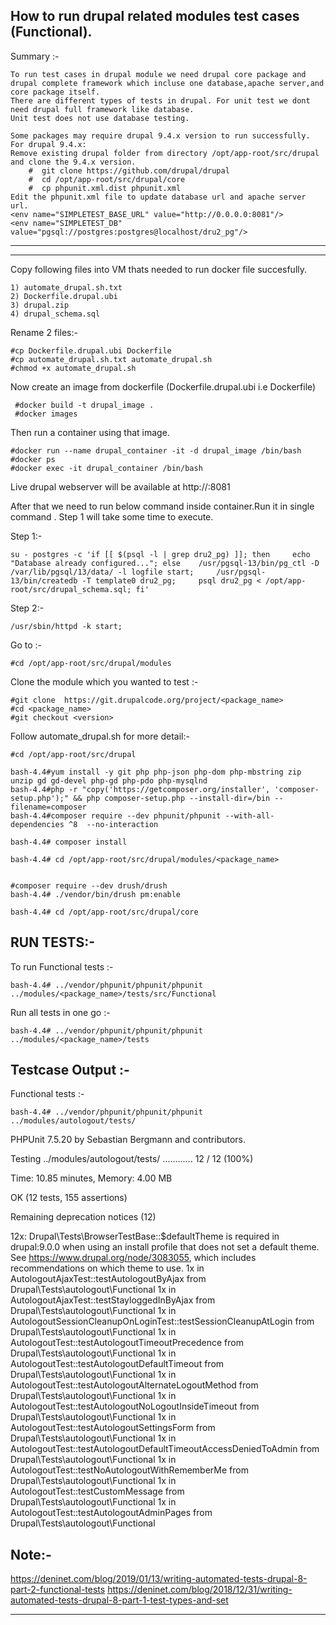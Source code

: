 
How to run drupal related modules test cases (Functional).
-------------

Summary :-
    
    To run test cases in drupal module we need drupal core package and drupal complete framework which incluse one database,apache server,and core package itself.
    There are different types of tests in drupal. For unit test we dont need drupal full framework like database.
    Unit test does not use database testing.
	
	Some packages may require drupal 9.4.x version to run successfully. 
	For drupal 9.4.x: 
    Remove existing drupal folder from directory /opt/app-root/src/drupal and clone the 9.4.x version.
        #  git clone https://github.com/drupal/drupal  
        #  cd /opt/app-root/src/drupal/core
        #  cp phpunit.xml.dist phpunit.xml
    Edit the phpunit.xml file to update database url and apache server url.
    <env name="SIMPLETEST_BASE_URL" value="http://0.0.0.0:8081"/>
    <env name="SIMPLETEST_DB" value="pgsql://postgres:postgres@localhost/dru2_pg"/>
    
-------
*************************

Copy following files into VM thats needed to run docker file succesfully.

    1) automate_drupal.sh.txt
    2) Dockerfile.drupal.ubi
    3) drupal.zip
    4) drupal_schema.sql

Rename 2 files:-

    #cp Dockerfile.drupal.ubi Dockerfile
    #cp automate_drupal.sh.txt automate_drupal.sh
    #chmod +x automate_drupal.sh
     

Now create an image from dockerfile (Dockerfile.drupal.ubi i.e Dockerfile)
  
     #docker build -t drupal_image .
	 #docker images
	
Then run a container using that image.

    #docker run --name drupal_container -it -d drupal_image /bin/bash
	#docker ps
	#docker exec -it drupal_container /bin/bash

Live drupal webserver will be available at http://:8081

After that we need to run below command inside container.Run it in single command . Step 1 will take some time to execute. 

Step 1:- 

    su - postgres -c 'if [[ $(psql -l | grep dru2_pg) ]]; then     echo "Database already configured..."; else    /usr/pgsql-13/bin/pg_ctl -D /var/lib/pgsql/13/data/ -l logfile start;     /usr/pgsql-13/bin/createdb -T template0 dru2_pg;     psql dru2_pg < /opt/app-root/src/drupal_schema.sql; fi'

Step 2:-

    /usr/sbin/httpd -k start;


Go to :-

    #cd /opt/app-root/src/drupal/modules

Clone the module which you wanted to test :-

    #git clone  https://git.drupalcode.org/project/<package_name>
    #cd <package_name>
    #git checkout <version>   
  
Follow automate_drupal.sh for more detail:-

	#cd /opt/app-root/src/drupal

	bash-4.4#yum install -y git php php-json php-dom php-mbstring zip unzip gd gd-devel php-gd php-pdo php-mysqlnd
	bash-4.4#php -r "copy('https://getcomposer.org/installer', 'composer-setup.php');" && php composer-setup.php --install-dir=/bin --filename=composer
	bash-4.4#composer require --dev phpunit/phpunit --with-all-dependencies ^8  --no-interaction

	bash-4.4# composer install
		
	bash-4.4# cd /opt/app-root/src/drupal/modules/<package_name>
	
	
	#composer require --dev drush/drush
	bash-4.4# ./vendor/bin/drush pm:enable   
	
	bash-4.4# cd /opt/app-root/src/drupal/core
	    
     
	
RUN TESTS:- 
----------

To run Functional tests :-      

    bash-4.4# ../vendor/phpunit/phpunit/phpunit ../modules/<package_name>/tests/src/Functional
    

Run all tests in one go :-
    
    bash-4.4# ../vendor/phpunit/phpunit/phpunit ../modules/<package_name>/tests
    
    
Testcase Output :-
--------------------------------

Functional tests :-

	bash-4.4# ../vendor/phpunit/phpunit/phpunit ../modules/autologout/tests/
  PHPUnit 7.5.20 by Sebastian Bergmann and contributors.
  
  Testing ../modules/autologout/tests/
  ............                                                      12 / 12 (100%)
  
  Time: 10.85 minutes, Memory: 4.00 MB
  
  OK (12 tests, 155 assertions)
  
  Remaining deprecation notices (12)
  
  12x: Drupal\Tests\BrowserTestBase::$defaultTheme is required in drupal:9.0.0 when using an install profile that does not set a default theme. See https://www.drupal.org/node/3083055, which includes recommendations on which theme to use.
    1x in AutologoutAjaxTest::testAutologoutByAjax from Drupal\Tests\autologout\Functional
    1x in AutologoutAjaxTest::testStayloggedInByAjax from Drupal\Tests\autologout\Functional
    1x in AutologoutSessionCleanupOnLoginTest::testSessionCleanupAtLogin from Drupal\Tests\autologout\Functional
    1x in AutologoutTest::testAutologoutTimeoutPrecedence from Drupal\Tests\autologout\Functional
    1x in AutologoutTest::testAutologoutDefaultTimeout from Drupal\Tests\autologout\Functional
    1x in AutologoutTest::testAutologoutAlternateLogoutMethod from Drupal\Tests\autologout\Functional
    1x in AutologoutTest::testAutologoutNoLogoutInsideTimeout from Drupal\Tests\autologout\Functional
    1x in AutologoutTest::testAutologoutSettingsForm from Drupal\Tests\autologout\Functional
    1x in AutologoutTest::testAutologoutDefaultTimeoutAccessDeniedToAdmin from Drupal\Tests\autologout\Functional
    1x in AutologoutTest::testNoAutologoutWithRememberMe from Drupal\Tests\autologout\Functional
    1x in AutologoutTest::testCustomMessage from Drupal\Tests\autologout\Functional
    1x in AutologoutTest::testAutologoutAdminPages from Drupal\Tests\autologout\Functional

Note:-
----------

https://deninet.com/blog/2019/01/13/writing-automated-tests-drupal-8-part-2-functional-tests
https://deninet.com/blog/2018/12/31/writing-automated-tests-drupal-8-part-1-test-types-and-set

-------